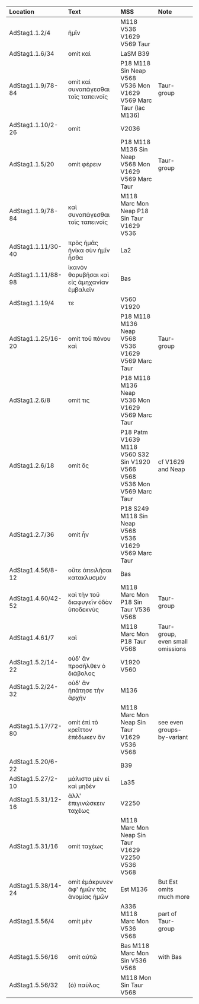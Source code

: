 |Location|Text|MSS|Note|
|:-------|:---|:---|:---|
|AdStag1.1.2/4|ἡμῖν|M118 V536 V1629 V569 Taur||
|AdStag1.1.6/34|omit καὶ|LaSM B39||
|AdStag1.1.9/78-84|omit καὶ συναπάγεσθαι τοῖς ταπεινοῖς|P18 M118 Sin Neap V568 V536 Mon V1629 V569 Marc Taur (lac M136)|Taur-group|
|AdStag1.1.10/2-26|omit|V2036||
|AdStag1.1.5/20|omit φέρειν|P18 M118 M136 Sin Neap V568 Mon V1629 V569 Marc Taur|Taur-group|
|AdStag1.1.9/78-84|καὶ συναπάγεσθαι τοῖς ταπεινοῖς|M118 Marc Mon Neap P18 Sin Taur V1629 V536||
|AdStag1.1.11/30-40|πρὸς ἡμᾶς ἡνίκα σὺν ἡμῖν ἦσθα|La2||
|AdStag1.1.11/88-98|ἱκανὸν θορυβῆσαι καὶ εἰς ἀμηχανίαν ἐμβαλεῖν|Bas||
|AdStag1.1.19/4|τε|V560 V1920||
|AdStag1.1.25/16-20|omit τοῦ πόνου καὶ|P18 M118 M136 Neap V568 V536 V1629 V569 Marc Taur|Taur-group|
|AdStag1.2.6/8|omit τις|P18 M118 M136 Neap V536 Mon V1629 V569 Marc Taur||
|AdStag1.2.6/18|omit ὅς|P18 Patm V1639 M118 V560 S32 Sin V1920 V566 V568 V536 Mon V569 Marc Taur|cf V1629 and Neap|
|AdStag1.2.7/36|omit ἦν|P18 S249 M118 Sin Neap V568 V536 V1629 V569 Marc Taur||
|AdStag1.4.56/8-12|οὔτε ἀπειλῆσαι κατακλυσμὸν|Bas||
|AdStag1.4.60/42-52|καὶ τὴν τοῦ διαφυγεῖν ὁδὸν ὑποδεκνύς|M118 Marc Mon P18 Sin Taur V536 V568|Taur-group|
|AdStag1.4.61/7|καὶ|M118 Marc Mon P18 Taur V568|Taur-group, even small omissions|
|AdStag1.5.2/14-22|οὐδ' ἂν προσῆλθεν ὁ διάβολος|V1920 V560 ||
|AdStag1.5.2/24-32|οὐδ' ἂν ἠπάτησε τὴν ἀρχήν|M136||
|AdStag1.5.17/72-80|omit ἐπὶ τὸ κρεῖττον ἐπέδωκεν ἄν|M118 Marc Mon Neap Sin Taur V1629 V536 V568| see even groups-by-variant|
|AdStag1.5.20/6-22||B39||
|AdStag1.5.27/2-10|μάλιστα μὲν εἰ καὶ μηδὲν|La35||
|AdStag1.5.31/12-16|ἀλλ' ἐπιγινώσκειν ταχέως|V2250||
|AdStag1.5.31/16|omit ταχέως|M118 Marc Mon Neap Sin Taur V1629 V2250 V536 V568||
|AdStag1.5.38/14-24|omit ἐμάκρυνεν ἀφ' ἡμῶν τὰς ἀνομίας ἡμῶν|Est M136|But Est omits much more|
|AdStag1.5.56/4|omit μὲν|A336 M118 Marc Mon V536 V568|part of Taur-group|
|AdStag1.5.56/16|omit αὐτῶ|Bas M118 Marc Mon Sin V536 V568|with Bas|
|AdStag1.5.56/32|(ὁ) παῦλος|M118 Mon Sin Taur V568||




